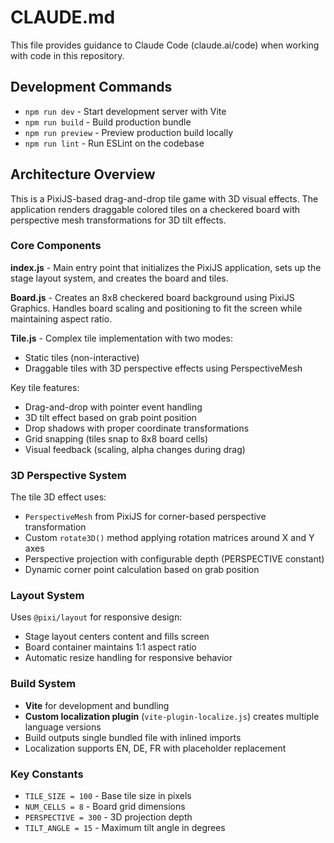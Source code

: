 # CLAUDE.md

This file provides guidance to Claude Code (claude.ai/code) when working with code in this repository.

## Development Commands

- `npm run dev` - Start development server with Vite
- `npm run build` - Build production bundle
- `npm run preview` - Preview production build locally
- `npm run lint` - Run ESLint on the codebase

## Architecture Overview

This is a PixiJS-based drag-and-drop tile game with 3D visual effects. The application renders draggable colored tiles on a checkered board with perspective mesh transformations for 3D tilt effects.

### Core Components

**index.js** - Main entry point that initializes the PixiJS application, sets up the stage layout system, and creates the board and tiles.

**Board.js** - Creates an 8x8 checkered board background using PixiJS Graphics. Handles board scaling and positioning to fit the screen while maintaining aspect ratio.

**Tile.js** - Complex tile implementation with two modes:
- Static tiles (non-interactive)
- Draggable tiles with 3D perspective effects using PerspectiveMesh

Key tile features:
- Drag-and-drop with pointer event handling
- 3D tilt effect based on grab point position
- Drop shadows with proper coordinate transformations
- Grid snapping (tiles snap to 8x8 board cells)
- Visual feedback (scaling, alpha changes during drag)

### 3D Perspective System

The tile 3D effect uses:
- `PerspectiveMesh` from PixiJS for corner-based perspective transformation
- Custom `rotate3D()` method applying rotation matrices around X and Y axes
- Perspective projection with configurable depth (PERSPECTIVE constant)
- Dynamic corner point calculation based on grab position

### Layout System

Uses `@pixi/layout` for responsive design:
- Stage layout centers content and fills screen
- Board container maintains 1:1 aspect ratio
- Automatic resize handling for responsive behavior

### Build System

- **Vite** for development and bundling
- **Custom localization plugin** (`vite-plugin-localize.js`) creates multiple language versions
- Build outputs single bundled file with inlined imports
- Localization supports EN, DE, FR with placeholder replacement

### Key Constants

- `TILE_SIZE = 100` - Base tile size in pixels
- `NUM_CELLS = 8` - Board grid dimensions
- `PERSPECTIVE = 300` - 3D projection depth
- `TILT_ANGLE = 15` - Maximum tilt angle in degrees
